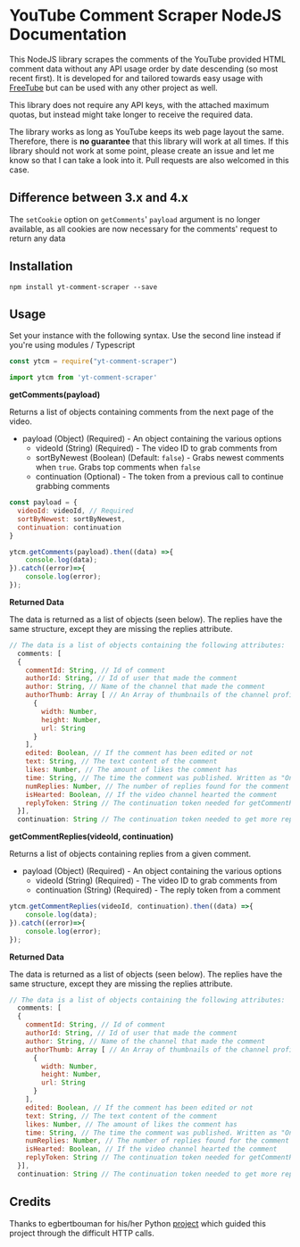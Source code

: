 # YouTube Comment Scraper NodeJS Documentation
This NodeJS library scrapes the comments of the YouTube provided HTML comment data without any API usage order by date descending (so most recent first). It is developed for and tailored towards easy usage with [FreeTube](https://github.com/FreeTubeApp/FreeTube) but can be used with any other project as well.

This library does not require any API keys, with the attached maximum quotas, but instead might take longer to receive the required data.

The library works as long as YouTube keeps its web page layout the same. Therefore, there is **no guarantee** that this library will work at all times.
If this library should not work at some point, please create an issue and let me know so that I can take a look into it. Pull requests are also welcomed in this case.

## Difference between 3.x and 4.x
The `setCookie` option on `getComments`' `payload` argument is no longer available, as all cookies are now necessary for the comments' request to return any data

## Installation
`npm install yt-comment-scraper --save`

## Usage
Set your instance with the following syntax. Use the second line instead if you're using modules / Typescript
```javascript
const ytcm = require("yt-comment-scraper")

import ytcm from 'yt-comment-scraper'
```

**getComments(payload)**

Returns a list of objects containing comments from the next page of the video.

- payload (Object) (Required) - An object containing the various options
  - videoId (String) (Required) - The video ID to grab comments from
  - sortByNewest (Boolean) (Default: `false`) - Grabs newest comments when `true`. Grabs top comments when `false`
  - continuation (Optional) - The token from a previous call to continue grabbing comments

```javascript
const payload = {
  videoId: videoId, // Required
  sortByNewest: sortByNewest,
  continuation: continuation
}

ytcm.getComments(payload).then((data) =>{
    console.log(data);
}).catch((error)=>{
    console.log(error);
});
```
**Returned Data**

The data is returned as a list of objects (seen below). The replies have the same structure, except they are missing the replies attribute.
```javascript
// The data is a list of objects containing the following attributes:
  comments: [
  {
    commentId: String, // Id of comment
    authorId: String, // Id of user that made the comment
    author: String, // Name of the channel that made the comment
    authorThumb: Array [ // An Array of thumbnails of the channel profile
      {
        width: Number,
        height: Number,
        url: String
      }
    ],
    edited: Boolean, // If the comment has been edited or not
    text: String, // The text content of the comment
    likes: Number, // The amount of likes the comment has
    time: String, // The time the comment was published. Written as "One day ago"
    numReplies: Number, // The number of replies found for the comment
    isHearted: Boolean, // If the video channel hearted the comment
    replyToken: String // The continuation token needed for getCommentReplies()
  }],
  continuation: String // The continuation token needed to get more replies from getComments()
```

**getCommentReplies(videoId, continuation)**

Returns a list of objects containing replies from a given comment.

- payload (Object) (Required) - An object containing the various options
  - videoId (String) (Required) - The video ID to grab comments from
  - continuation (String) (Required) - The reply token from a comment

```javascript
ytcm.getCommentReplies(videoId, continuation).then((data) =>{
    console.log(data);
}).catch((error)=>{
    console.log(error);
});
```
**Returned Data**

The data is returned as a list of objects (seen below). The replies have the same structure, except they are missing the replies attribute.
```javascript
// The data is a list of objects containing the following attributes:
  comments: [
  {
    commentId: String, // Id of comment
    authorId: String, // Id of user that made the comment
    author: String, // Name of the channel that made the comment
    authorThumb: Array [ // An Array of thumbnails of the channel profile
      {
        width: Number,
        height: Number,
        url: String
      }
    ],
    edited: Boolean, // If the comment has been edited or not
    text: String, // The text content of the comment
    likes: Number, // The amount of likes the comment has
    time: String, // The time the comment was published. Written as "One day ago"
    numReplies: Number, // The number of replies found for the comment
    isHearted: Boolean, // If the video channel hearted the comment
    replyToken: String // The continuation token needed for getCommentReplies()
  }],
  continuation: String // The continuation token needed to get more replies from getComments()
```
## Credits
Thanks to egbertbouman for his/her Python [project](https://github.com/egbertbouman/youtube-comment-downloader) which guided this project through the difficult HTTP calls.
